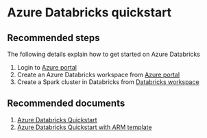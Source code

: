 <properties
	pageTitle="Sign up process"
	description="Sign up process"
	service="microsoft.databricks"
	resource="clusters"
	authors="bprakash"
	displayOrder="7"
	selfHelpType="resource"
	supportTopicIds="32612205"
	resourceTags=""
	productPesIds="16432"
	cloudEnvironments="public"
/>

# Azure Databricks quickstart

## **Recommended steps**
The following details explain how to get started on Azure Databricks

1. Login to [Azure portal](https://docs.microsoft.com/azure/azure-databricks/quickstart-create-databricks-workspace-portal#log-in-to-the-azure-portal)
2. Create an Azure Databricks workspace from [Azure portal](https://docs.microsoft.com/azure/azure-databricks/quickstart-create-databricks-workspace-portal#create-an-azure-databricks-workspace)
3. Create a Spark cluster in Databricks from [Databricks workspace](https://docs.microsoft.com/azure/azure-databricks/quickstart-create-databricks-workspace-portal#create-a-spark-cluster-in-databricks)

## **Recommended documents**
1. [Azure Databricks Quickstart](https://docs.microsoft.com/azure/azure-databricks/quickstart-create-databricks-workspace-portal)
2. [Azure Databricks Quickstart with ARM template](https://docs.microsoft.com/azure/azure-databricks/quickstart-create-databricks-workspace-resource-manager-template)
